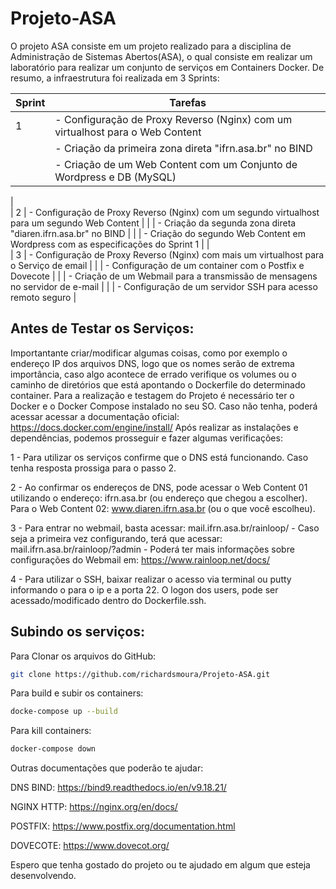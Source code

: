 # Projeto-ASA

O projeto ASA consiste em um projeto realizado para a disciplina de Administração de Sistemas Abertos(ASA), o qual consiste em realizar um laboratório para realizar um conjunto de serviços em Containers Docker. De resumo, a infraestrutura foi realizada em 3 Sprints:

| Sprint | Tarefas                                                                                                           |
|--------|--------------------------------------------------------------------------------------------------------------------|
| 1      | - Configuração de Proxy Reverso (Nginx) com um virtualhost para o Web Content                                     |
|        | - Criação da primeira zona direta "ifrn.asa.br" no BIND                                                           |
|        | - Criação de um Web Content com um Conjunto de Wordpress e DB (MySQL)                                             |
|                                                               
| 2      | - Configuração de Proxy Reverso (Nginx) com um segundo virtualhost para um segundo Web Content                  |
|        | - Criação da segunda zona direta "diaren.ifrn.asa.br" no BIND                                                     |
|        | - Criação do segundo Web Content em Wordpress com as especificações do Sprint 1                                    |
|                                                                    
| 3      | - Configuração de Proxy Reverso (Nginx) com mais um virtualhost para o Serviço de email                            |
|        | - Configuração de um container com o Postfix e Dovecote                                                            |
|        | - Criação de um Webmail para a transmissão de mensagens no servidor de e-mail                                      |
|        | - Configuração de um servidor SSH para acesso remoto seguro                                                         |

## Antes de Testar os Serviços:

Importantante criar/modificar algumas coisas, como por exemplo o endereço IP dos arquivos DNS, logo que os nomes serão de extrema importância, caso algo acontece de errado verifique os volumes ou o caminho de diretórios que está apontando o Dockerfile do determinado container.
Para a realização e testagem do Projeto é necessário ter o Docker e o Docker Compose instalado no seu SO. Caso não tenha, poderá acessar acessar a documentação oficial: https://docs.docker.com/engine/install/
Após realizar as instalações e dependências, podemos prosseguir e fazer algumas verificações:

1 - Para utilizar os serviços confirme que o DNS está funcionando. Caso tenha resposta prossiga para o passo 2.

2 - Ao confirmar os endereços de DNS, pode acessar o Web Content 01 utilizando o endereço: ifrn.asa.br (ou endereço que chegou a escolher). Para o Web Content 02: www.diaren.ifrn.asa.br (ou o que você escolheu).

3 - Para entrar no webmail, basta acessar: mail.ifrn.asa.br/rainloop/ - Caso seja a primeira vez configurando, terá que acessar: mail.ifrn.asa.br/rainloop/?admin - Poderá ter mais informações sobre configurações do Webmail em: https://www.rainloop.net/docs/

4 - Para utilizar o SSH, baixar realizar o acesso via terminal ou putty informando o para o ip e a porta 22. O logon dos users, pode ser acessado/modificado dentro do Dockerfile.ssh.

## Subindo os serviços:

Para Clonar os arquivos do GitHub:
```bash
git clone https://github.com/richardsmoura/Projeto-ASA.git
```
Para build e subir os containers:
```bash
docke-compose up --build
```
Para kill containers:
```bash
docker-compose down
```


Outras documentações que poderão te ajudar:

DNS BIND: https://bind9.readthedocs.io/en/v9.18.21/

NGINX HTTP: https://nginx.org/en/docs/

POSTFIX: https://www.postfix.org/documentation.html

DOVECOTE: https://www.dovecot.org/


Espero que tenha gostado do projeto ou te ajudado em algum que esteja desenvolvendo.
